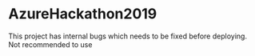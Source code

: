 # AzureHackathon2019

This project has internal bugs which needs to be fixed before deploying. Not recommended to use
